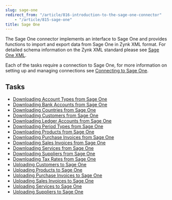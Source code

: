 ```yaml
---
slug: sage-one
redirect_from: "/article/816-introduction-to-the-sage-one-connector"
	- "/article/815-sage-one"
title: Sage One
---
```

The Sage One connector implements an interface to Sage One and provides functions to import and export data from Sage One in Zynk XML format. For detailed schema information on the Zynk XML standard please see [Sage One XML](sage-one-xml).

Each of the tasks require a connection to Sage One, for more information on setting up and managing connections see [Connecting to Sage One](connecting-to-sage-one).

## Tasks

* [Downloading Account Types from Sage One](downloading-account-types-from-sage-one)
* [Downloading Bank Accounts from Sage One](downloading-bank-accounts-from-sage-one)
* [Downloading Countries from Sage One](downloading-countries-from-sage-one)
* [Downloading Customers from Sage One](downloading-customers-from-sage-one)
* [Downloading Ledger Accounts from Sage One](downloading-ledger-accounts-from-sage-one)
* [Downloading Period Types from Sage One](downloading-period-types-from-sage-one)
* [Downloading Products from Sage One](downloading-products-from-sage-one)
* [Downloading Purchase Invoices from Sage One](downloading-purchase-invoices-from-sage-one)
* [Downloading Sales Invoices from Sage One](downloading-sales-invoices-from-sage-one)
* [Downloading Services from Sage One](downloading-services-from-sage-one)
* [Downloading Suppliers from Sage One](downloading-suppliers-from-sage-one)
* [Downloading Tax Rates from Sage One](downloading-tax-rates-from-sage-one)
* [Uploading Customers to Sage One](uploading-customers-to-sage-one)
* [Uploading Products to Sage One](uploading-products-to-sage-one)
* [Uploading Purchase Invoices to Sage One](uploading-purchase-invoices-to-sage-one)
* [Uploading Sales Invoices to Sage One](uploading-sales-invoices-to-sage-one)
* [Uploading Services to Sage One](uploading-services-to-sage-one)
* [Uploading Suppliers to Sage One](uploading-suppliers-to-sage-one)
